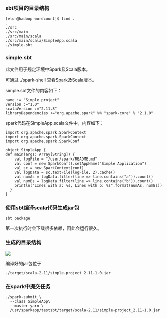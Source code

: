 
### sbt项目的目录结构

    [elon@hadoop wordcount]$ find .
    .
    ./src
    ./src/main
    ./src/main/scala
    ./src/main/scala/SimpleApp.scala
    ./simple.sbt

### simple.sbt

此文件用于规定环境中Spark及Scala版本。

可通过 ./spark-shell 查看Spark及Scala版本。

simple.sbt文件的内容如下：

    name := "Simple project"
    version :="1.0"
    scalaVersion :="2.11.8"
    libraryDependencies +="org.apache.spark" %% "spark-core" % "2.1.0"

spark代码在SimpleApp.scala文件中，内容如下：

    import org.apache.spark.SparkContext
    import org.apache.spark.SparkContext
    import org.apache.spark.SparkConf

    object SimpleApp {
    def main(args: Array[String]) {
        val logFile = "/user/spark/README.md"
        val conf = new SparkConf().setAppName("Simple Application")
        val sc = new SparkContext(conf)
        val logData = sc.textFile(logFile, 2).cache()
        val numAs = logData.filter(line => line.contains("a")).count()
        val numBs = logData.filter(line => line.contains("b")).count()
        println("LInes with a: %s, Lines with b: %s".format(numAs, numBs))
      }
    }

### 使用sbt编译scala代码生成jar包

    sbt package

第一次执行时会下载很多依赖，因此会运行很久。

### 生成的目录结构

![](http://ww1.sinaimg.cn/large/005N2p5vly1fw59sljan1j30c001gdfv.jpg)

编译好的jar包位于

    ./target/scala-2.11/simple-project_2.11-1.0.jar

### 在spark中提交任务

    ./spark-submit \
      --class SimpleApp\
      --master yarn \
      /usr/sparkapp/testsbt/target/scala-2.11/simple-project_2.11-1.0.jar

